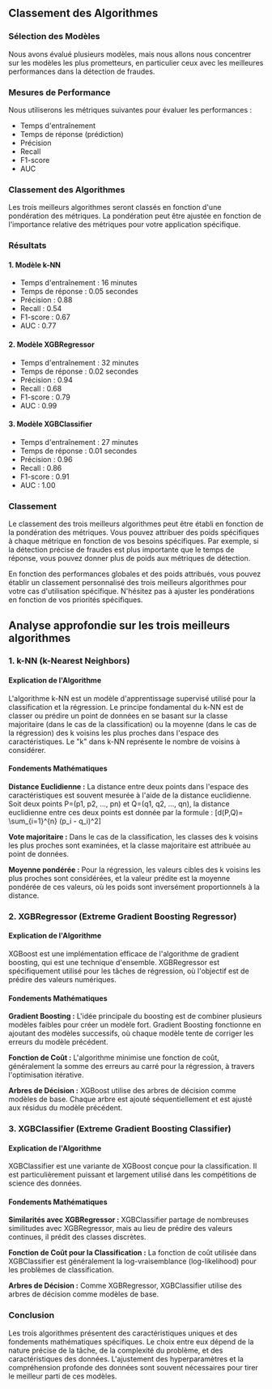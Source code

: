 ## Classement des Algorithmes

### Sélection des Modèles

Nous avons évalué plusieurs modèles, mais nous allons nous concentrer sur les modèles les plus prometteurs, en particulier ceux avec les meilleures performances dans la détection de fraudes.

### Mesures de Performance

Nous utiliserons les métriques suivantes pour évaluer les performances :

- Temps d'entraînement
- Temps de réponse (prédiction)
- Précision
- Recall
- F1-score
- AUC

### Classement des Algorithmes

Les trois meilleurs algorithmes seront classés en fonction d'une pondération des métriques. La pondération peut être ajustée en fonction de l'importance relative des métriques pour votre application spécifique.

### Résultats

#### 1. Modèle k-NN
- Temps d'entraînement : 16 minutes
- Temps de réponse : 0.05 secondes
- Précision : 0.88
- Recall : 0.54
- F1-score : 0.67
- AUC : 0.77

#### 2. Modèle XGBRegressor
- Temps d'entraînement : 32 minutes
- Temps de réponse : 0.02 secondes
- Précision : 0.94
- Recall : 0.68
- F1-score : 0.79
- AUC : 0.99

#### 3. Modèle XGBClassifier
- Temps d'entraînement : 27 minutes
- Temps de réponse : 0.01 secondes
- Précision : 0.96
- Recall : 0.86
- F1-score : 0.91
- AUC : 1.00

### Classement

Le classement des trois meilleurs algorithmes peut être établi en fonction de la pondération des métriques. Vous pouvez attribuer des poids spécifiques à chaque métrique en fonction de vos besoins spécifiques. Par exemple, si la détection précise de fraudes est plus importante que le temps de réponse, vous pouvez donner plus de poids aux métriques de détection.

En fonction des performances globales et des poids attribués, vous pouvez établir un classement personnalisé des trois meilleurs algorithmes pour votre cas d'utilisation spécifique. N'hésitez pas à ajuster les pondérations en fonction de vos priorités spécifiques.

## Analyse approfondie sur les trois meilleurs algorithmes

### 1. k-NN (k-Nearest Neighbors)

#### Explication de l'Algorithme
L'algorithme k-NN est un modèle d'apprentissage supervisé utilisé pour la classification et la régression. Le principe fondamental du k-NN est de classer ou prédire un point de données en se basant sur la classe majoritaire (dans le cas de la classification) ou la moyenne (dans le cas de la régression) des k voisins les plus proches dans l'espace des caractéristiques. Le "k" dans k-NN représente le nombre de voisins à considérer.

#### Fondements Mathématiques
**Distance Euclidienne :** La distance entre deux points dans l'espace des caractéristiques est souvent mesurée à l'aide de la distance euclidienne. Soit deux points 
P=(p1, p2, ..., pn) et Q=(q1, q2, ..., qn), la distance euclidienne entre ces deux points est donnée par la formule :
\[d(P,Q)= \sum_{i=1}^{n} (p_i - q_i)^2\]

**Vote majoritaire :** Dans le cas de la classification, les classes des k voisins les plus proches sont examinées, et la classe majoritaire est attribuée au point de données.

**Moyenne pondérée :** Pour la régression, les valeurs cibles des k voisins les plus proches sont considérées, et la valeur prédite est la moyenne pondérée de ces valeurs, où les poids sont inversément proportionnels à la distance.

### 2. XGBRegressor (Extreme Gradient Boosting Regressor)

#### Explication de l'Algorithme
XGBoost est une implémentation efficace de l'algorithme de gradient boosting, qui est une technique d'ensemble. XGBRegressor est spécifiquement utilisé pour les tâches de régression, où l'objectif est de prédire des valeurs numériques.

#### Fondements Mathématiques
**Gradient Boosting :** L'idée principale du boosting est de combiner plusieurs modèles faibles pour créer un modèle fort. Gradient Boosting fonctionne en ajoutant des modèles successifs, où chaque modèle tente de corriger les erreurs du modèle précédent.

**Fonction de Coût :** L'algorithme minimise une fonction de coût, généralement la somme des erreurs au carré pour la régression, à travers l'optimisation itérative.

**Arbres de Décision :** XGBoost utilise des arbres de décision comme modèles de base. Chaque arbre est ajouté séquentiellement et est ajusté aux résidus du modèle précédent.

### 3. XGBClassifier (Extreme Gradient Boosting Classifier)

#### Explication de l'Algorithme
XGBClassifier est une variante de XGBoost conçue pour la classification. Il est particulièrement puissant et largement utilisé dans les compétitions de science des données.

#### Fondements Mathématiques
**Similarités avec XGBRegressor :** XGBClassifier partage de nombreuses similitudes avec XGBRegressor, mais au lieu de prédire des valeurs continues, il prédit des classes discrètes.

**Fonction de Coût pour la Classification :** La fonction de coût utilisée dans XGBClassifier est généralement la log-vraisemblance (log-likelihood) pour les problèmes de classification.

**Arbres de Décision :** Comme XGBRegressor, XGBClassifier utilise des arbres de décision comme modèles de base.

### Conclusion
Les trois algorithmes présentent des caractéristiques uniques et des fondements mathématiques spécifiques. Le choix entre eux dépend de la nature précise de la tâche, de la complexité du problème, et des caractéristiques des données. L'ajustement des hyperparamètres et la compréhension profonde des données sont souvent nécessaires pour tirer le meilleur parti de ces modèles.
